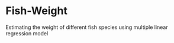 # Fish-Weight
Estimating the weight of different fish species using multiple linear regression model
